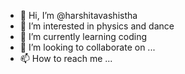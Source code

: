 - 👋 Hi, I’m @harshitavashistha
- 👀 I’m interested in physics and dance
- 🌱 I’m currently learning coding
- 💞️ I’m looking to collaborate on ...
- 📫 How to reach me ...

<!---
harshitavashistha/harshitavashistha is a ✨ special ✨ repository because its `README.md` (this file) appears on your GitHub profile.
You can click the Preview link to take a look at your changes.
--->

